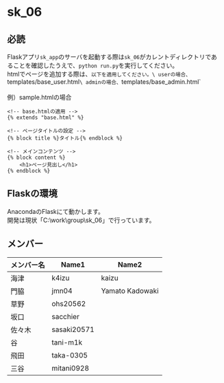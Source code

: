 # sk_06

## 必読

Flaskアプリ`sk_app`のサーバを起動する際は`sk_06`がカレントディレクトリであることを確認したうえで、`python run.py`を実行してください。\
htmlでページを追加する際は、`以下を適用してください。\
userの場合、`templates/base_user.html`\
adminの場合、`templates/base_admin.html`\
\
例）sample.htmlの場合
```
<!-- base.htmlの適用 -->
{% extends "base.html" %}

<!-- ページタイトルの設定 -->
{% block title %}タイトル{% endblock %}

<!-- メインコンテンツ -->
{% block content %}
    <h1>ページ見出し</h1>
{% endblock %}
```

## Flaskの環境
AnacondaのFlaskにて動かします。
\
開発は現状「C:\work\group\sk_06」で行っています。


## メンバー

| メンバー名 | Name1      | Name2        |
| ----- | ---------- | ------------ |
| 海津     | k4izu | kaizu  |
| 門脇    | jmn04 | Yamato Kadowaki  |
| 草野 | ohs20562 |  |
| 坂口    | sacchier |              |
| 佐々木    | sasaki20571 |  |
| 谷    | tani-m1k |  |
| 飛田    | taka-0305  |  |
| 三谷    | mitani0928 |  |
